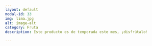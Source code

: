```yaml
---
layout: default
modal-id: 33
img: lima.jpg
alt: image-alt
category: Fruta
description: Este producto es de temporada este mes, ¡disfrútalo!

---
```

